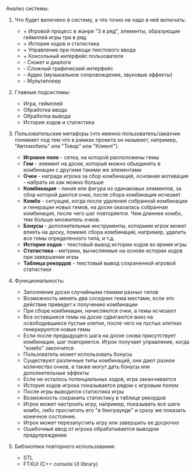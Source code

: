 Анализ системы:

1. Что будет включено в систему, а что точно не надо в неё включать:
    - \+ Игровой процесс в жанре "3 в ряд", элементы, образующие геймлпей игры три в ряд
    - \+ История ходов и статистика
    - \+ Управление при помощи текстового ввода
    - \+ Консольный интерфейс пользователя
    - \- Сюжет и диалоги
    - \- Сложный графический интерфейс
    - \- Аудио (музыкальное сопровождение, звуковые эффекты)
    - \- Мультиплеер

2. Главные подсистемы:
    - Игра, геймплей
    - Обработка ввода
    - Обработка вывода
    - История ходов и статистика

3. Пользовательские метафоры (что именно пользователь/заказчик понимает под тем что в рамках проекта он называет, например, "Автомобиль" или "Товар" или "Клиент"):
    - __Игровое поле__ - сетка, на которой расположены гемы
    - __Гем__ - элемент на доске, который можно обьединять в комбинации с другими такими же элементами
    - __Очки__ - награда игрока за сбор комбинаций, основная мотивация - набрать их как можно больше
    - __Комбинация__ - линия или фигура из одинаковых элементов, за сбор которой даются очки, после сбора комбинация исчезает
    - __Комбо__ - ситуация, когда после удаления собранной комбинации и генерации новых гемов, на доске оказалась собранная комбинация, после чего шаг повторяется. Чем длиннее комбо, тем больше множитель очков.
    - __Бонусы__ - дополнительные инструменты, которыми игрок может влиять на доску, помимо сбора комбинаций, например, удалить все гемы определенного типа, и т.д.
    - __История ходов__ - текстовый вывод истории ходов во время игры
    - __Статистика__ - метрики, вычисляемые на основе истории ходов при завершении игры
    - __Таблица рекордов__ - текстовый вывод сохраненной игровой статистики

4. Функциональность:
    - Заполнение доски случайными гемами разных типов
    - Возможность менять два соседних гема местами, если это действие приведет к получению комбинации
    - При сборе комбинации, начисляются очки, а гемы исчезают
    - Все оставшиеся гемы на доске сдвигаются вниз на освободившиеся пустые клетки, после чего на пустых клетках генерируются новые гемы
    - Если после предыдущего шага на доске снова присутствует комбинация, шаг повторяется. Игрок получает управление, когда "комбо" закончится.
    - Пользователь может использовать бонусы
    - Существуют различные типы комбинаций, они дают разное количество очков, а также могут дать бонусы или дополнительные эффекты
    - Если не осталось потенциальных ходов, игра заканчивается
    - История ходов игрока показывается рядом с игровым полем
    - После игры выводится статистика игры
    - Возможность сохранить статистику в таблице рекордов
    - Игрок может настроить игру, например, показывать все шаги комбо, либо просчитать его "в бекграунде" и сразу же показать конечное состояние.
    - Игрок может перезапустить игру или завершить ее досрочно
    - Ошибочный ввод от игрока обрабатывается выводом предупреждения

5. Библиотеки повторного использования:
    - STL
    - FTXUI (C++ console UI library)

